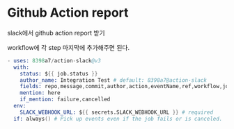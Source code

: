 # Github Action report 

slack에서 github action report 받기

workflow에 각 step 마지막에 추가해주면 된다.

```s
- uses: 8398a7/action-slack@v3
  with:
    status: ${{ job.status }}
    author_name: Integration Test # default: 8398a7@action-slack
    fields: repo,message,commit,author,action,eventName,ref,workflow,job,took # default: repo,commit
    mention: here
    if_mention: failure,cancelled
  env:
    SLACK_WEBHOOK_URL: ${{ secrets.SLACK_WEBHOOK_URL }} # required
  if: always() # Pick up events even if the job fails or is canceled.
```